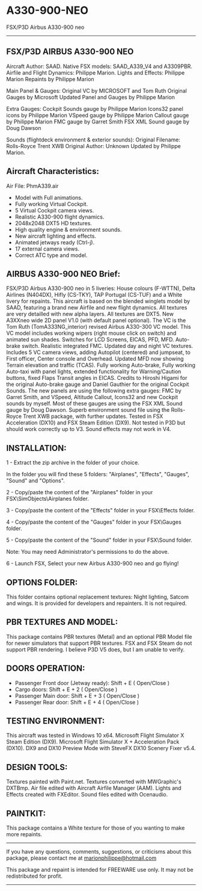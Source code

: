 # A330-900-NEO
 FSX/P3D Airbus A330-900 neo

------------------------------------
  FSX/P3D AIRBUS A330-900 NEO
------------------------------------

Aircraft Author: SAAD.
Native FSX models: SAAD_A339_V4 and A3309PBR. 
Airfile and Flight Dynamics: Philippe Marion.
Lights and Effects: Philippe Marion
Repaints by Philippe Marion

Main Panel & Gauges:
	Original VC by MICROSOFT and Tom Ruth
	Original Gauges by Microsoft
	Updated Panel and Gauges by Philippe Marion

Extra Gauges:
	Cockpit Sounds gauge by Philippe Marion
	Icons32 panel icons by Philippe Marion
	VSpeed gauge by Philippe Marion
	Callout gauge by Philippe Marion
	FMC gauge by Garret Smith
	FSX XML Sound gauge by Doug Dawson

Sounds (flightdeck environment & exterior sounds):
	Original Filename: Rolls-Royce Trent XWB
	Original Author: Unknown
	Updated by Philippe Marion.
 

Aircraft Characteristics:
-----------------------
Air File: PhmA339.air

- Model with Full animations.
- Fully working Virtual Cockpit.
- 5 Virtual Cockpit camera views.
- Realistic A330-900 flight dynamics.
- 2048x2048 DXT5 HD textures.
- High quality engine & environment sounds.
- New aircraft lighting and effects.
- Animated jetways ready (Ctrl-j).
- 17 external camera views.
- Correct ATC type and model.


AIRBUS A330-900 NEO Brief:
------------------------------
FSX/P3D Airbus A330-900 neo in 5 liveries: House colours (F-WTTN), Delta Airlines (N404DX), Hifly (CS-TKY), TAP Portugal (CS-TUF) and a White livery for repaints.
This aircraft is based on the blended winglets model by SAAD, featuring a brand new Airfile and new flight dynamics. All textures are very detailled with new alpha layers. All textures are DXT5. New A3XXneo wide 2D panel V1.0 (with default panel optional).
The VC is the Tom Ruth (TomA333NG_interior) revised Airbus A330-300 VC model. This VC model includes working wipers (right mouse click on switch) and animated sun shades. Switches for LCD Screens, EICAS, PFD, MFD. Auto-brake switch. Realistic integrated FMC.
Updated day and night VC textures. Includes 5 VC camera views, adding Autopilot (centered) and jumpseat, to First officer, Center console and Overhead. Updated MFD now showing Terrain elevation and traffic (TCAS).
Fully working Auto-brake, Fully working Auto-taxi with panel lights, extended functionality for Warning/Caution buttons, fixed Flaps Transit angles in EICAS. Credits to Hiroshi Higami for the original Auto-brake gauge and Daniel Gauthier for the original Cockpit Sounds.
The new panels are using the following extra gauges: FMC by Garret Smith, and VSpeed, Altitude Callout, Icons32 and new Cockpit sounds by myself. Most of these gauges are using the FSX XML Sound gauge by Doug Dawson.
Superb environment sound file using the Rolls-Royce Trent XWB package, with further updates. Tested in FSX Acceleration (DX10) and FSX Steam Edition (DX9). Not tested in P3D but should work correctly up to V3. Sound effects may not work in V4.


INSTALLATION:
---------------
1 - Extract the zip archive in the folder of your choice.

In the folder you will find these 5 folders: "Airplanes", "Effects", "Gauges", "Sound" and "Options".

2 - Copy/paste the content of the "Airplanes" folder in your FSX\SimObjects\Airplanes folder.

3 - Copy/paste the content of the "Effects" folder in your FSX\Effects folder.

4 - Copy/paste the content of the "Gauges" folder in your FSX\Gauges folder.

5 - Copy/paste the content of the "Sound" folder in your FSX\Sound folder.

Note: You may need Administrator's permissions to do the above.

6 - Launch FSX, Select your new Airbus A330-900 neo and go flying!


OPTIONS FOLDER:
-----------------
This folder contains optional replacement textures: Night lighting, Satcom and wings.
It is provided for developers and repainters. It is not required.


PBR TEXTURES AND MODEL:
---------------------------
This package contains PBR textures (Metal) and an optional PBR Model file for newer simulators that support PBR textures.
FSX and FSX Steam do not support PBR rendering. I believe P3D V5 does, but I am unable to verify.


DOORS OPERATION:
-------------------
- Passenger Front door (Jetway ready):	Shift + E ( Open/Close )
- Cargo doors:										Shift + E + 2 ( Open/Close )
- Passenger Main door:							Shift + E + 3 ( Open/Close )
- Passenger Rear door:							Shift + E + 4 ( Open/Close )


TESTING ENVIRONMENT:
------------------------
This aircraft was tested in Windows 10 x64.
Microsoft Flight Simulator X Steam Edition (DX9).
Microsoft Flight Simulator X + Acceleration Pack (DX10).
DX9 and DX10 Preview Mode with SteveFX DX10 Scenery Fixer v5.4.


DESIGN TOOLS:
---------------
Textures painted with Paint.net.
Textures converted with MWGraphic's DXTBmp.
Air file edited with Aircraft Airfile Manager (AAM).
Lights and Effects created with FXEditor.
Sound files edited with Ocenaudio.


PAINTKIT:
----------
This package contains a White texture for those of you wanting to make more repaints.


---------------------------------------------------------------

If you have any questions, comments, suggestions, or criticisms about this package, please contact me at marionphilippe@hotmail.com

This package and repaint is intended for FREEWARE use only. It may not be redistributed for profit.

---------------------------------------------------------------

